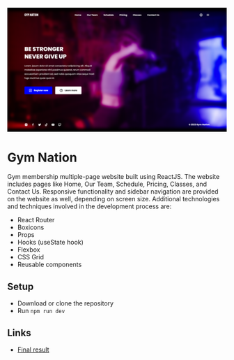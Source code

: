![Alt gymnation](https://raw.githubusercontent.com/artyom285/portfolio/master/assets/portfolio/gym-nation.png)

# Gym Nation

Gym membership multiple-page website built using ReactJS. The website includes pages like Home, Our Team, Schedule, Pricing, Classes, and Contact Us. Responsive functionality and sidebar navigation are provided on the website as well, depending on screen size. Additional technologies and techniques involved in the development process are:

* React Router
* Boxicons
* Props
* Hooks (useState hook)
* Flexbox
* CSS Grid
* Reusable components

## Setup

* Download or clone the repository
* Run ```npm run dev```

## Links

* [Final result](https://gymnation285.netlify.app/)